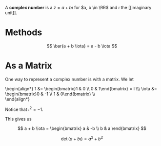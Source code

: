 A **complex number** is a $z = a + b \iota$ for $a, b \in \RR$ and $\iota$ the [[imaginary unit]].

# Methods

$$
\bar{a + b \iota} = a - b \iota
$$

# As a Matrix

One way to represent a complex number is with a matrix. We let

\begin{align\*}
1 &= \begin{bmatrix}1 & 0 \\\\ 0 & 1\end{bmatrix} = I \\\\\ 
\iota &= \begin{bmatrix}0 & -1 \\\\ 1 & 0\end{bmatrix} \\\\\
\end{align\*}

Notice that $\iota^2 = -1$.

This gives us

$$
a + b \iota = \begin{bmatrix} a & -b \\ b & a \end{bmatrix}
$$

$$
\det(a + b \iota) = a^2 + b^2
$$
